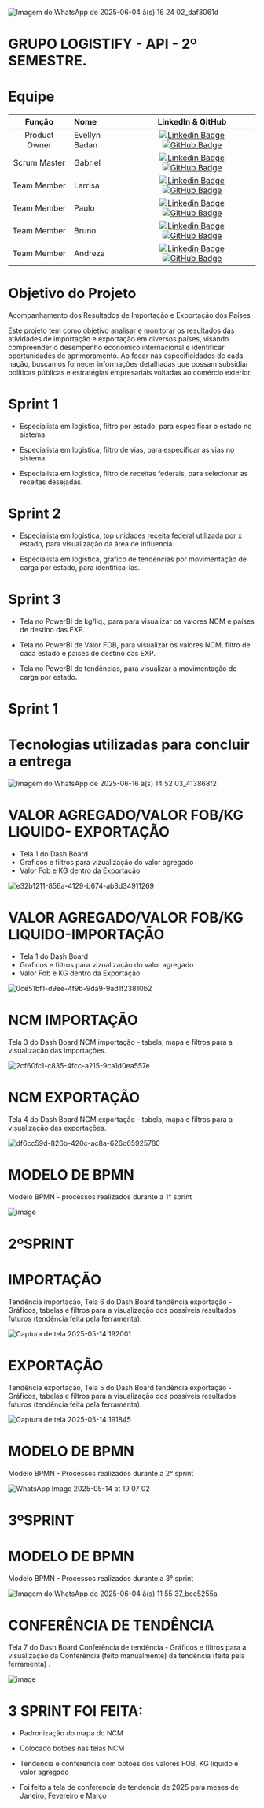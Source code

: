 


![Imagem do WhatsApp de 2025-06-04 à(s) 16 24 02_daf3061d](https://github.com/user-attachments/assets/e6456579-8647-47c2-97bf-148c61815ad2)  



# GRUPO LOGISTIFY - API - 2º SEMESTRE.

# Equipe
|    Função     | Nome                                  |                                                                                                                                                      LinkedIn & GitHub                                                                                                                                                      |
| :-----------: | :------------------------------------ | :-------------------------------------------------------------------------------------------------------------------------------------------------------------------------------------------------------------------------------------------------------------------------------------------------------------------------: |
| Product Owner |   Evellyn Badan       |     [![Linkedin Badge](https://img.shields.io/badge/Linkedin-blue?style=flat-square&logo=Linkedin&logoColor=white)](https://www.linkedin.com/in/evellyn-badan-383a88285?utm_source=share&utm_campaign=share_via&utm_content=profile&utm_medium=ios_app) [![GitHub Badge](https://img.shields.io/badge/GitHub-111217?style=flat-square&logo=github&logoColor=white)](https://github.com/BadanBADAN)              |
| Scrum Master  | Gabriel |      [![Linkedin Badge](https://img.shields.io/badge/Linkedin-blue?style=flat-square&logo=Linkedin&logoColor=white)]([https://www.linkedin.com/in/mariagabrielareis/](https://www.linkedin.com/in/gabriel-alves-3b5aba1ba?utm_source=share&utm_campaign=share_via&utm_content=profile&utm_medium=android_app)) [![GitHub Badge](https://img.shields.io/badge/GitHub-111217?style=flat-square&logo=github&logoColor=white)](https://github.com/gabrieltn16)     |
| Team Member   | Larrisa              |         [![Linkedin Badge](https://img.shields.io/badge/Linkedin-blue?style=flat-square&logo=Linkedin&logoColor=white)](https://www.linkedin.com/in/larissa-alves-422a10213?utm_source=share&utm_campaign=share_via&utm_content=profile&utm_medium=android_app) [![GitHub Badge](https://img.shields.io/badge/GitHub-111217?style=flat-square&logo=github&logoColor=white)](https://github.com/Larih13)        |
|  Team Member  | Paulo                 |         [![Linkedin Badge](https://img.shields.io/badge/Linkedin-blue?style=flat-square&logo=Linkedin&logoColor=white)](https://www.linkedin.com/in/paulo-henrique-b21680306?utm_source=share&utm_campaign=share_via&utm_content=profile&utm_medium=ios_app) [![GitHub Badge](https://img.shields.io/badge/GitHub-111217?style=flat-square&logo=github&logoColor=white)](https://github.com/Paulo0805)        |
|  Team Member  | Bruno                 |   [![Linkedin Badge](https://img.shields.io/badge/Linkedin-blue?style=flat-square&logo=Linkedin&logoColor=white)](https://www.linkedin.com/in/bruno-della-corte-4a792233a/)[![GitHub Badge](https://img.shields.io/badge/GitHub-111217?style=flat-square&logo=github&logoColor=white)](https://github.com/Bruno2811)   |
|  Team Member  | Andreza                 |   [![Linkedin Badge](https://img.shields.io/badge/Linkedin-blue?style=flat-square&logo=Linkedin&logoColor=white)](https://www.linkedin.com/in/andreza-maria-4a6625277?utm_source=share&utm_campaign=share_via&utm_content=profile&utm_medium=android_app) [![GitHub Badge](https://img.shields.io/badge/GitHub-111217?style=flat-square&logo=github&logoColor=white)](https://github.com/ANDREZA154)   |

# Objetivo do Projeto

 Acompanhamento dos Resultados de Importação e Exportação dos Países

Este projeto tem como objetivo analisar e monitorar os resultados das atividades de importação e exportação em diversos países, visando compreender o desempenho econômico internacional e identificar oportunidades de aprimoramento. Ao focar nas especificidades de cada nação, buscamos fornecer informações detalhadas que possam subsidiar políticas públicas e estratégias empresariais voltadas ao comércio exterior.

# Sprint 1
* Especialista em logistica, filtro por estado, para especificar o estado no sistema.

* Especialista em logistica, filtro de vias, para especificar as vias no sistema.

* Especialista em logistica, filtro de receitas federais, para selecionar as receitas desejadas.


# Sprint 2
* Especialista em logistica,  top unidades receita federal utilizada por x estado, para visualização da área de influencia.

* Especialista em logistica,  grafico de tendencias por movimentação de carga por estado, para identifica-las.

      
# Sprint 3
* Tela no PowerBI de kg/liq., para para visualizar os valores NCM e países de destino das EXP.

* Tela no PowerBI de Valor FOB, para visualizar os valores NCM, filtro de cada estado e países de destino das EXP.

* Tela no PowerBI de tendências, para visualizar a movimentação de carga por estado.

# Sprint 1


# Tecnologias utilizadas para concluir a entrega
![Imagem do WhatsApp de 2025-06-16 à(s) 14 52 03_413868f2](https://github.com/user-attachments/assets/ac73ecb5-3ad8-45fc-bc6d-030ef85f2315)






# VALOR AGREGADO/VALOR FOB/KG LIQUIDO- EXPORTAÇÃO
 * Tela 1 do Dash Board
 * Graficos e filtros para vizualização do valor agregado
 * Valor Fob e KG dentro da Exportação

   
![e32b1211-856a-4129-b674-ab3d34911269](https://github.com/user-attachments/assets/dc295d22-a6d0-4e67-b459-6c0d694bfd2f)

# VALOR AGREGADO/VALOR FOB/KG LIQUIDO-IMPORTAÇÃO

 * Tela 1 do Dash Board
 * Graficos e filtros para vizualização do valor agregado
 * Valor Fob e KG dentro da Exportação

![0ce51bf1-d9ee-4f9b-9da9-9ad1f23810b2](https://github.com/user-attachments/assets/3d430405-308a-45e6-9f67-09147d02da44)

# NCM IMPORTAÇÃO

Tela 3 do Dash Board NCM importação - tabela, mapa e filtros para a visualização das importações.

![2cf60fc1-c835-4fcc-a215-9ca1d0ea557e](https://github.com/user-attachments/assets/eaea77e9-e82a-44be-b8df-fb55a25fb815)

# NCM EXPORTAÇÃO

 Tela 4 do Dash Board NCM exportação - tabela, mapa e filtros para a visualização das exportações.

![df6cc59d-826b-420c-ac8a-626d65925780](https://github.com/user-attachments/assets/e839090d-7254-4c67-b1ef-dd02782bcf48)




# MODELO DE BPMN

 Modelo BPMN - processos realizados durante a 1° sprint

![image](https://github.com/user-attachments/assets/01ac6fd3-9ae1-49a3-a9c6-a3f65c1b66b0)



# 2ºSPRINT

# IMPORTAÇÃO

Tendência importação, 
 Tela 6 do Dash Board tendência exportação - Gráficos, tabelas e filtros para a visualização dos possíveis resultados futuros (tendência feita pela ferramenta).

![Captura de tela 2025-05-14 192001](https://github.com/user-attachments/assets/db516a17-864a-444a-b456-c82c06cadf96)



# EXPORTAÇÃO

Tendência exportação, 
 Tela 5 do Dash Board tendência exportação - Gráficos, tabelas e filtros para a visualização dos possíveis resultados futuros (tendência feita pela ferramenta).

![Captura de tela 2025-05-14 191845](https://github.com/user-attachments/assets/a3a510c6-2758-456e-8a9b-75f1da7cac87)






# MODELO DE BPMN

Modelo BPMN - Processos realizados durante a 2° sprint

![WhatsApp Image 2025-05-14 at 19 07 02](https://github.com/user-attachments/assets/5b5165cc-cfd6-4c6a-8b76-b764805cab5e)







# 3ºSPRINT

# MODELO DE BPMN

Modelo BPMN - Processos realizados durante a 3° sprint

![Imagem do WhatsApp de 2025-06-04 à(s) 11 55 37_bce5255a](https://github.com/user-attachments/assets/afb8142e-4198-49f7-a009-08510089b158)

# CONFERÊNCIA DE TENDÊNCIA 

Tela 7 do Dash Board Conferência de tendência - Gráficos e filtros para a visualização da Conferência (feito manualmente) da tendência (feita pela ferramenta) .

![image](https://github.com/user-attachments/assets/eb5bd6e3-e51a-46d0-8557-c8752161dece)



# 3 SPRINT FOI FEITA: 

 * Padronização do mapa do NCM

 * Colocado botões nas telas NCM

 * Tendencia e conferencia com botões dos valores FOB, KG líquido e valor agregado

 * Foi feito a tela de conferencia de tendencia de 2025 para meses de Janeiro, Fevereiro e Março



